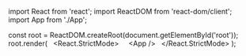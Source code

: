 import React from 'react'; 
 import ReactDOM from 'react-dom/client'; 
 import App from './App'; 
  
  
 const root = ReactDOM.createRoot(document.getElementById('root')); 
 root.render( 
   <React.StrictMode> 
     <App /> 
   </React.StrictMode> 
 );
